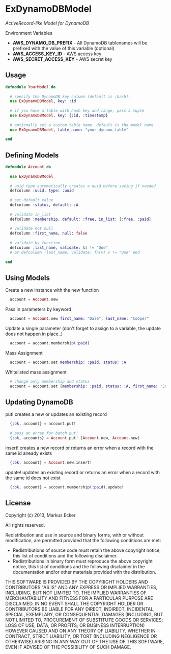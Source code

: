 ExDynamoDBModel
================================

*ActiveRecord-like Model for DynamoDB*

Environment Variables
- __AWS_DYNAMO_DB_PREFIX__ - All DynamoDB tablenames will be prefixed with the value of this variable (optional)
- __AWS_ACCESS_KEY_ID__ - AWS access key
- __AWS_SECRET_ACCESS_KEY__ - AWS secret key

Usage
-------------------------

```elixir
defmodule YourModel do
  
  # specify the DynamoDB key column (default is :hash). 
  use ExDynamoDBModel, key: :id
  
  # if you have a table with hash key and range, pass a tuple
  use ExDynamoDBModel, key: {:id, :timestamp}
  
  # optionally set a custom table name. default is the model name
  use ExDynamoDBModel, table_name: "your_dynamo_table"
  
end
```

Defining Models
-------------------------

```elixir
defmodule Account do
  
  use ExDynamoDBModel
  
  # uuid type automatically creates a uuid before saving if needed
  defcolumn :uuid, type: :uuid
  
  # set default value
  defcolumn :status, default: :A
  
  # validate in_list
  defcolumn :membership, default: :free, in_list: [:free, :paid]
  
  # validate not null
  defcolumn :first_name, null: false
  
  # validate by function
  defcolumn :last_name, validate: &1 != "Doe"
  # or defcolumn :last_name, validate: fn(v) v != "Doe" end
  
end
```

Using Models
-------------------------

Create a new instance with the new function
```elixir
  account = Account.new
```

Pass in parameters by keyword
```elixir
  account = Account.new first_name: "Dale", last_name: "Cooper"
```

Update a single parameter (don't forget to assign to a variable, the update does not happen in place..)
```elixir
  account = account.membership(:paid)
```

Mass Assignment
```elixir
  account = account.set membership: :paid, status: :A
```

Whitelisted mass assignment
```elixir
  # change only membership and status
  account = account.set [membership: :paid, status: :A, first_name: "John"], [:membership, :status]
```

Updating DynamoDB
-------------------------

put! creates a new or updates an existing record
```elixir
  {:ok, account} = account.put!
  
  # pass an array for batch put!
  {:ok, accounts} = Account.put! [Account.new, Account.new]
```

insert! creates a new record or returns an error when a record with the same id already exists
```elixir
  {:ok, account} = Account.new.insert!
```

update! updates an existing record or returns an error when a record with the same id does not exist
```elixir
  {:ok, account} = account.membership(:paid).update!
```

License
-------------------------
Copyright (c) 2013, Markus Ecker

All rights reserved.

Redistribution and use in source and binary forms, with or without modification, are permitted provided that the following conditions are met:

- Redistributions of source code must retain the above copyright notice, this list of conditions and the following disclaimer.
- Redistributions in binary form must reproduce the above copyright notice, this list of conditions and the following disclaimer in the documentation and/or other materials provided with the distribution.

THIS SOFTWARE IS PROVIDED BY THE COPYRIGHT HOLDERS AND CONTRIBUTORS "AS IS" AND ANY EXPRESS OR IMPLIED WARRANTIES, INCLUDING, BUT NOT LIMITED TO, THE IMPLIED WARRANTIES OF MERCHANTABILITY AND FITNESS FOR A PARTICULAR PURPOSE ARE DISCLAIMED. IN NO EVENT SHALL THE COPYRIGHT HOLDER OR CONTRIBUTORS BE LIABLE FOR ANY DIRECT, INDIRECT, INCIDENTAL, SPECIAL, EXEMPLARY, OR CONSEQUENTIAL DAMAGES (INCLUDING, BUT NOT LIMITED TO, PROCUREMENT OF SUBSTITUTE GOODS OR SERVICES; LOSS OF USE, DATA, OR PROFITS; OR BUSINESS INTERRUPTION) HOWEVER CAUSED AND ON ANY THEORY OF LIABILITY, WHETHER IN CONTRACT, STRICT LIABILITY, OR TORT (INCLUDING NEGLIGENCE OR OTHERWISE) ARISING IN ANY WAY OUT OF THE USE OF THIS SOFTWARE, EVEN IF ADVISED OF THE POSSIBILITY OF SUCH DAMAGE.



